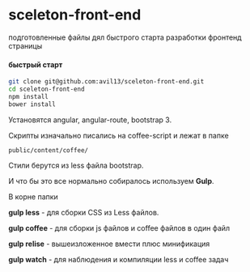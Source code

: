 # sceleton-front-end

подготовленные файлы дял быстрого старта разработки фронтенд страницы

#### быстрый старт

```bash
git clone git@github.com:avil13/sceleton-front-end.git
cd sceleton-front-end
npm install
bower install

```

Установятся angular, angular-route, bootstrap 3.

Скрипты изначально писались на coffee-script и лежат в папке 
```
public/content/coffee/
```

Стили берутся из less файла bootstrap.

И что бы это все нормально собиралось используем **Gulp**.

В корне папки 

**gulp less** - для сборки CSS из Less файлов.

**gulp coffee** - для сборки js файлов и coffee файлов в один файл

**gulp relise** - вышеизложенное вмести плюс минификация

**gulp watch** - для наблюдения и  компиляции less и coffee задач

